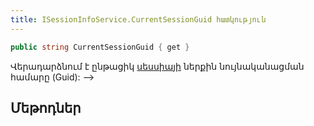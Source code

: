 ```yaml
---
title: ISessionInfoService.CurrentSessionGuid հատկություն
---
```


```c#
public string CurrentSessionGuid { get }
```

Վերադարձնում է ընթացիկ [սեսսիայի](../../types/SessionInfo.md) ներքին նույնականացման համարը (Guid): -->

## Մեթոդներ

<!-- ### Add

```c#
public Task Add(SessionInfo sessionInfo)
```

Ավելացնում է նոր [սեսսիա](../../types/SessionInfo.md) տվյալների պահոցի `SESSIONINFO` աղյուսակում և քեշում։

Նոր սեսսիա ավտոմատ կերպով բացվում է ծրագիր մուտք գործելիս։

**Պարամետրեր**

* `sessionInfo` - Ավելացվող [սեսսիայի ինֆորմացիան](../../types/SessionInfo.md)։
